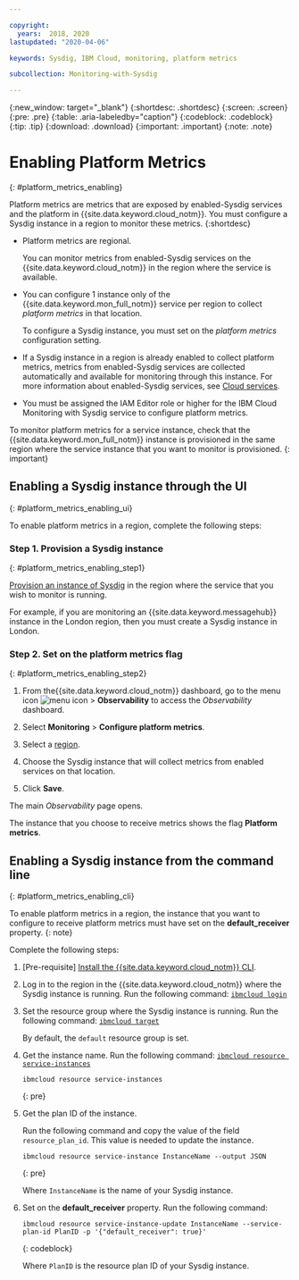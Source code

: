 ```yaml
---

copyright:
  years:  2018, 2020
lastupdated: "2020-04-06"

keywords: Sysdig, IBM Cloud, monitoring, platform metrics

subcollection: Monitoring-with-Sysdig

---
```


{:new_window: target="_blank"}
{:shortdesc: .shortdesc}
{:screen: .screen}
{:pre: .pre}
{:table: .aria-labeledby="caption"}
{:codeblock: .codeblock}
{:tip: .tip}
{:download: .download}
{:important: .important}
{:note: .note}

 
# Enabling Platform Metrics
{: #platform_metrics_enabling}

Platform metrics are metrics that are exposed by enabled-Sysdig services and the platform in {{site.data.keyword.cloud_notm}}. You must configure a Sysdig instance in a region to monitor these metrics.
{:shortdesc}

* Platform metrics are regional. 

    You can monitor metrics from enabled-Sysdig services on the {{site.data.keyword.cloud_notm}} in the region where the service is available. 

* You can configure 1 instance only of the {{site.data.keyword.mon_full_notm}} service per region to collect *platform metrics* in that location. 

    To configure a Sysdig instance, you must set on the *platform metrics* configuration setting. 

* If a Sysdig instance in a region is already enabled to collect platform metrics, metrics from enabled-Sysdig services are collected automatically and available for monitoring through this instance. For more information about enabled-Sysdig services, see [Cloud services](/docs/Monitoring-with-Sysdig?topic=Monitoring-with-Sysdig-cloud_services).

* You must be assigned the IAM Editor role or higher for the IBM Cloud Monitoring with Sysdig service to configure platform metrics.

To monitor platform metrics for a service instance, check that the {{site.data.keyword.mon_full_notm}} instance is provisioned in the same region where the service instance that you want to monitor is provisioned.
{: important}

## Enabling a Sysdig instance through the UI
{: #platform_metrics_enabling_ui}

To enable platform metrics in a region, complete the following steps:

### Step 1. Provision a Sysdig instance
{: #platform_metrics_enabling_step1}

[Provision an instance of Sysdig](/docs/Monitoring-with-Sysdig?topic=Monitoring-with-Sysdig-provision) in the region where the service that you wish to monitor is running.  

For example, if you are monitoring an {{site.data.keyword.messagehub}} instance in the London region, then you must create a Sysdig instance in London.

### Step 2. Set on the platform metrics flag 
{: #platform_metrics_enabling_step2}

1. From the{{site.data.keyword.cloud_notm}} dashboard, go to the menu icon ![menu icon](../../icons/icon_hamburger.svg) &gt; **Observability** to access the *Observability* dashboard.

2. Select **Monitoring** &gt; **Configure platform metrics**. 

3. Select a [region](/docs/Monitoring-with-Sysdig?topic=Monitoring-with-Sysdig-endpoints#endpoints_regions). 

4. Choose the Sysdig instance that will collect metrics from enabled services on that location. 

5. Click **Save**. 

The main *Observability* page opens.

The instance that you choose to receive metrics shows the flag **Platform metrics**.


## Enabling a Sysdig instance from the command line
{: #platform_metrics_enabling_cli}

To enable platform metrics in a region, the instance that you want to configure to receive platform metrics must have set on the **default_receiver** property.
{: note}

Complete the following steps:

1. [Pre-requisite] [Install the {{site.data.keyword.cloud_notm}} CLI](/docs/cli?topic=cloud-cli-getting-started).

2. Log in to the region in the {{site.data.keyword.cloud_notm}} where the Sysdig instance is running. Run the following command: [`ibmcloud login`](/docs/cli/reference/ibmcloud?topic=cloud-cli-ibmcloud_cli#ibmcloud_login)

3. Set the resource group where the Sysdig instance is running. Run the following command: [`ibmcloud target`](/docs/cli/reference/ibmcloud?topic=cloud-cli-ibmcloud_cli#ibmcloud_target)

    By default, the `default` resource group is set.

4. Get the instance name. Run the following command: [`ibmcloud resource service-instances`](/docs/cli/reference/ibmcloud?topic=cloud-cli-ibmcloud_commands_resource#ibmcloud_resource_service_instances)

    ```
    ibmcloud resource service-instances
    ```
    {: pre}

5. Get the plan ID of the instance. 

    Run the following command and copy the value of the field `resource_plan_id`. This value is needed to update the instance.

    ```
    ibmcloud resource service-instance InstanceName --output JSON
    ```
    {: pre}

    Where `InstanceName` is the name of your Sysdig instance.

5. Set on the **default_receiver** property. Run the following command:

    ```
    ibmcloud resource service-instance-update InstanceName --service-plan-id PlanID -p '{"default_receiver": true}'
    ```
    {: codeblock}

    Where `PlanID` is the resource plan ID of your Sysdig instance.
    


